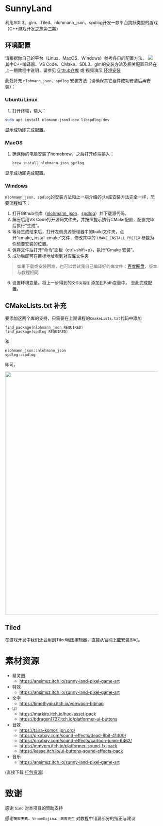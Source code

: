 # SunnyLand
利用SDL3、glm、Tiled、nlohmann_json、spdlog开发一款平台跳跃类型的游戏
（C++游戏开发之旅第三期）

## 环境配置
请根据你自己的平台（Linux、MacOS、Windows）参考各自的配置方法。
<img src="https://theorhythm.top/gamedev/SL/环境配置表.png" />
其中C++编译器、VS Code、CMake、SDL3、glm的安装方法及相关配置已经在上一期教程中说明，请参见 [Github仓库](https://github.com/WispSnow/GhostEscape) 或 视频演示 [环境安装](https://www.bilibili.com/video/BV1J2RpYGEmj/)

此处补充 `nlohmann_json`、`spdlog` 安装方法（请确保其它组件成功安装后再安装）：
### Ubuntu Linux
1. 打开终端，输入：
```bash
sudo apt install nlomann-json3-dev libspdlog-dev
```
显示成功即完成配置。

### MacOS
1. 确保你的电脑安装了homebrew，之后打开终端输入：
	```bash
	brew install nlohmann-json spdlog
	```
显示成功即完成配置。

### Windows
`nlohmann_json`、`spdlog`的安装方法和上一期介绍的`glm`库安装方法完全一样，简要流程如下：
1. 打开Github仓库（[nlohmann_json](https://github.com/nlohmann/json)、[spdlog](https://github.com/gabime/spdlog)）并下载源代码。
2. 解压后用VS Code打开源码文件夹，并按照提示执行CMake配置，配置完毕后执行“生成”。
3. 等待生成结束后，打开左侧资源管理器中的build文件夹，点开“cmake_install.cmake”文件，修改其中的 `CMAKE_INSTALL_PREFIX` 参数为你想要安装的位置。
4. 保存文件后打开“命令”面板（ctrl+shift+p），执行“Cmake 安装”。 
5. 成功后即可在目标地址看到对应库文件夹
> 如果下载或安装困难，也可以尝试我自己编译好的库文件：[百度网盘](https://pan.baidu.com/s/1pmz0GCXpDr2d79ieTXkt5g?pwd=23n8)，版本与教程相同
6. 设置环境变量，将上一步得到的`文件夹路径` 添加到Path变量中。
至此完成配置。

## CMakeLists.txt 补充
要添加这两个库的支持，只需要在上期课程的`CmakeLists.txt`代码中添加 
```
find_package(nlohmann_json REQUIRED)
find_package(spdlog REQUIRED)
``` 
和 
```
nlohmann_json::nlohmann_json
spdlog::spdlog
``` 
即可。 

<img src="https://theorhythm.top/gamedev/SL/cmake添加.png" style='width: 800px;' />

## Tiled
在游戏开发中我们还会用到Tiled地图编辑器，直接从官网[下载](http://www.mapeditor.org/)安装即可。

# 素材资源
- 精灵图
    - https://ansimuz.itch.io/sunny-land-pixel-game-art
- 特效
    - https://ansimuz.itch.io/sunny-land-pixel-game-art
- 文字
    - https://timothyqiu.itch.io/vonwaon-bitmap
- UI
    - https://markiro.itch.io/hud-asset-pack
    - https://bdragon1727.itch.io/platformer-ui-buttons
- 音效
    - https://taira-komori.jpn.org/
    - https://pixabay.com/sound-effects/dead-8bit-41400/
    - https://pixabay.com/sound-effects/cartoon-jump-6462/
    - https://mmvpm.itch.io/platformer-sound-fx-pack
    - https://kasse.itch.io/ui-buttons-sound-effects-pack
- 音乐
    - https://ansimuz.itch.io/sunny-land-pixel-game-art

(直接下载 [打包资源](https://pan.baidu.com/s/1pmz0GCXpDr2d79ieTXkt5g?pwd=23n8)） 

# 致谢
感谢 `Sino` 对本项目的赞助支持

感谢`简直天真`、`VenomKojima`、`蒸爽先生` 对教程中错漏部分的指正与建议